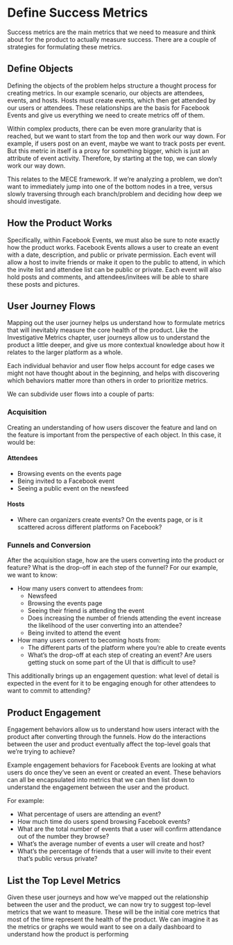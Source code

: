 # Define Success Metrics

Success metrics are the main metrics that we need to measure and think about for the product to actually measure success. There are a couple of strategies for formulating these metrics.

## Define Objects

Defining the objects of the problem helps structure a thought process for creating metrics. In our example scenario, our objects are attendees, events, and hosts. Hosts must create events, which then get attended by our users or attendees. These relationships are the basis for Facebook Events and give us everything we need to create metrics off of them.

Within complex products, there can be even more granularity that is reached, but we want to start from the top and then work our way down. For example, if users post on an event, maybe we want to track posts per event. But this metric in itself is a proxy for something bigger, which is just an attribute of event activity. Therefore, by starting at the top, we can slowly work our way down.

This relates to the MECE framework. If we’re analyzing a problem, we don’t want to immediately jump into one of the bottom nodes in a tree, versus slowly traversing through each branch/problem and deciding how deep we should investigate.

## How the Product Works

Specifically, within Facebook Events, we must also be sure to note exactly how the product works. Facebook Events allows a user to create an event with a date, description, and public or private permission. Each event will allow a host to invite friends or make it open to the public to attend, in which the invite list and attendee list can be public or private. Each event will also hold posts and comments, and attendees/invitees will be able to share these posts and pictures.

## User Journey Flows

Mapping out the user journey helps us understand how to formulate metrics that will inevitably measure the core health of the product. Like the Investigative Metrics chapter, user journeys allow us to understand the product a little deeper, and give us more contextual knowledge about how it relates to the larger platform as a whole.

Each individual behavior and user flow helps account for edge cases we might not have thought about in the beginning, and helps with discovering which behaviors matter more than others in order to prioritize metrics.

We can subdivide user flows into a couple of parts:

### Acquisition

Creating an understanding of how users discover the feature and land on the feature is important from the perspective of each object. In this case, it would be:

#### Attendees

- Browsing events on the events page
- Being invited to a Facebook event
- Seeing a public event on the newsfeed

#### Hosts

- Where can organizers create events? On the events page, or is it scattered across different platforms on Facebook?

### Funnels and Conversion

After the acquisition stage, how are the users converting into the product or feature? What is the drop-off in each step of the funnel? For our example, we want to know:

- How many users convert to attendees from:
  - Newsfeed
  - Browsing the events page
  - Seeing their friend is attending the event
  - Does increasing the number of friends attending the event increase the likelihood of the user converting into an attendee?
  - Being invited to attend the event
- How many users convert to becoming hosts from:
  - The different parts of the platform where you’re able to create events
  - What’s the drop-off at each step of creating an event? Are users getting stuck on some part of the UI that is difficult to use?

This additionally brings up an engagement question: what level of detail is expected in the event for it to be engaging enough for other attendees to want to commit to attending?

## Product Engagement

Engagement behaviors allow us to understand how users interact with the product after converting through the funnels. How do the interactions between the user and product eventually affect the top-level goals that we’re trying to achieve?

Example engagement behaviors for Facebook Events are looking at what users do once they’ve seen an event or created an event. These behaviors can all be encapsulated into metrics that we can then list down to understand the engagement between the user and the product.

For example:

- What percentage of users are attending an event?
- How much time do users spend browsing Facebook events?
- What are the total number of events that a user will confirm attendance out of the number they browse?
- What’s the average number of events a user will create and host?
- What’s the percentage of friends that a user will invite to their event that’s public versus private?

## List the Top Level Metrics

Given these user journeys and how we’ve mapped out the relationship between the user and the product, we can now try to suggest top-level metrics that we want to measure. These will be the initial core metrics that most of the time represent the health of the product. We can imagine it as the metrics or graphs we would want to see on a daily dashboard to understand how the product is performing
